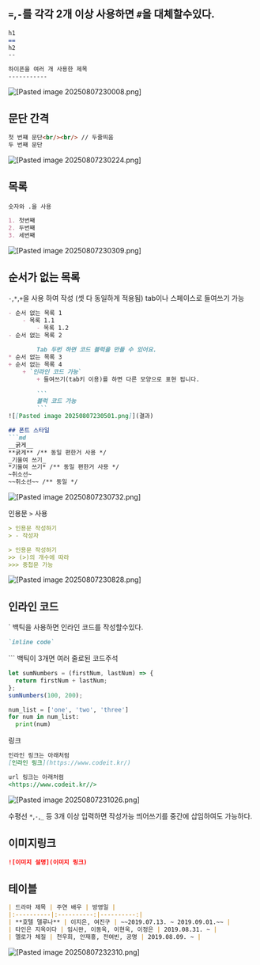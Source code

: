 ## `=`,`-`를 각각 2개 이상 사용하면 `#`을 대체할수있다.

```markdown
h1
==
h2
--

하이픈을 여러 개 사용한 제목
-----------
```
![[Pasted image 20250807230008.png]](결과)

## 문단 간격
```markdown
첫 번쨰 문단<br/><br/> // 두줄띄움
두 번째 문단
```
![[Pasted image 20250807230224.png]](결과)

## 목록
`숫자와 .을 사용`
```markdown
1. 첫번째
2. 두번째
3. 세번째
```
![[Pasted image 20250807230309.png]](결과)

## 순서가 없는 목록
`-`,`*`,`+`을 사용 하여 작성 (셋 다 동일하게 적용됨)
tab이나 스페이스로 들여쓰기 가능
```Markdown
- 순서 없는 목록 1
    - 목록 1.1
        - 목록 1.2
- 순서 없는 목록 2
        
        Tab 두번 하면 코드 블럭을 만들 수 있어요.
* 순서 없는 목록 3
+ 순서 없는 목록 4
    + `인라인 코드 가능`
        + 들여쓰기(tab키 이용)를 하면 다른 모양으로 표현 됩니다.
        
        ```　
        블럭 코드 가능
        ```
![[Pasted image 20250807230501.png]](결과)

## 폰트 스타일
```md
__굵게__
**굵게** /** 동일 편한거 사용 */
_기울여 쓰기_
*기울여 쓰기* /** 동일 편한거 사용 */
~취소선~
~~취소선~~ /** 동일 */
```
![[Pasted image 20250807230732.png]](결과)

인용문 `>` 사용
```markdown
> 인용문 작성하기
> - 작성자

> 인용문 작성하기
>> (>)의 개수에 따라
>>> 중첩문 가능
```
![[Pasted image 20250807230828.png]](결과)

## 인라인 코드
\` 백틱을 사용하면 인라인 코드를 작성할수있다.
```md
`inline code`
```
\`\`\` 백틱이 3개면 여러 줄로된 코드주석
```javascript
let sumNumbers = (firstNum, lastNum) => {
  return firstNum + lastNum;
};
sumNumbers(100, 200);
```
```python
num_list = ['one', 'two', 'three']
for num in num_list:
  print(num) 
```

링크
```md
인라인 링크는 아래처럼
[인라인 링크](https://www.codeit.kr/)

url 링크는 아래처럼
<https://www.codeit.kr//>

```
![[Pasted image 20250807231026.png]](결과)

수평선
`*`,`-`,`_` 등 3개 이상 입력하면 작성가능
띄어쓰기를 중간에 삽임하여도 가능하다.

## 이미지링크
```md
![이미지 설명](이미지 링크)
```

## 테이블
```markdown
| 드라마 제목 | 주연 배우 | 방영일 |
|:----------|:----------:|----------:|
| **호텔 델루나** | 이지은, 여진구 | ~~2019.07.13. ~ 2019.09.01.~~ |
| 타인은 지옥이다 | 임시완, 이동욱, 이현욱, 이정은 | 2019.08.31. ~ |
| 멜로가 체질 | 천우희, 안재홍, 전여빈, 공명 | 2019.08.09. ~ |

```
![[Pasted image 20250807232310.png]](결과)